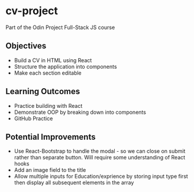 # cv-project
Part of the Odin Project Full-Stack JS course

## Objectives
* Build a CV in HTML using React
* Structure the application into components
* Make each section editable

## Learning Outcomes
* Practice building with React
* Demonstrate OOP by breaking down into components
* GitHub Practice

## Potential Improvements
* Use React-Bootstrap to handle the modal - so we can close on submit rather than separate button. Will require some understanding of React hooks
* Add an image field to the title
* Allow multiple inputs for Education/exprience by storing input type first then display all subsequent elements in the array